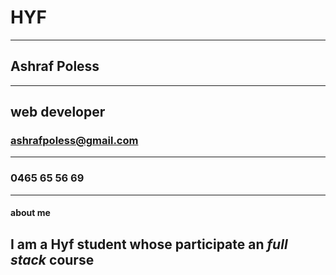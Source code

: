 # HYF

---

## Ashraf Poless

---

## web developer

### <ashrafpoless@gmail.com>

---

### 0465 65 56 69

---

#### about me

## I am a **Hyf** student whose participate an _full stack_ course
